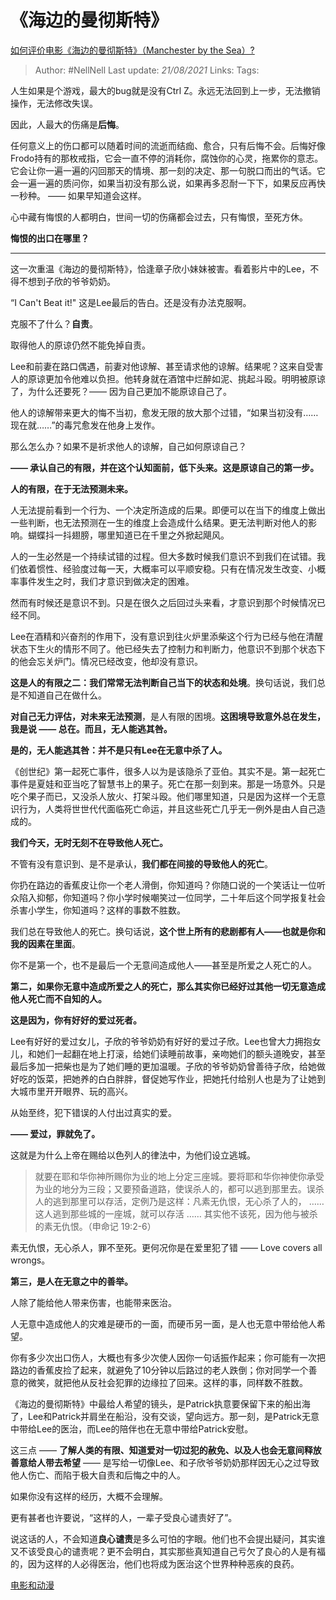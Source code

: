 # 《海边的曼彻斯特》
[如何评价电影《海边的曼彻斯特》（Manchester by the Sea）?](https://www.zhihu.com/question/53523367/answer/751676961)

> Author: #NellNell 
> Last update: *21/08/2021* 
> Links:
> Tags: 

人生如果是个游戏，最大的bug就是没有Ctrl Z。永远无法回到上一步，无法撤销操作，无法修改失误。

因此，人最大的伤痛是**后悔**。

任何意义上的伤口都可以随着时间的流逝而结痂、愈合，只有后悔不会。后悔好像Frodo持有的那枚戒指，它会一直不停的消耗你，腐蚀你的心灵，拖累你的意志。它会让你一遍一遍的闪回那天的情境、那一刻的决定、那一句脱口而出的气话。它会一遍一遍的质问你，如果当初没有那么说，如果再多忍耐一下下，如果反应再快一秒种。 —— 如果早知道会这样。

心中藏有悔恨的人都明白，世间一切的伤痛都会过去，只有悔恨，至死方休。

**悔恨的出口在哪里？**

---

这一次重温《海边的曼彻斯特》，恰逢章子欣小妹妹被害。看着影片中的Lee，不得不想到子欣的爷爷奶奶。

“I Can't Beat it!" 这是Lee最后的告白。还是没有办法克服啊。

克服不了什么？**自责**。

取得他人的原谅仍然不能免掉自责。

Lee和前妻在路口偶遇，前妻对他谅解、甚至请求他的谅解。结果呢？这来自受害人的原谅更加令他难以负担。他转身就在酒馆中烂醉如泥、挑起斗殴。明明被原谅了，为什么还要死？—— 因为自己更加不能原谅自己了。

他人的谅解带来更大的悔不当初，愈发无限的放大那个过错，“如果当初没有……现在就……”的毒咒愈发在他身上发作。

那么怎么办？如果不是祈求他人的谅解，自己如何原谅自己？

**—— 承认自己的有限，并在这个认知面前，低下头来。这是原谅自己的第一步。**

**人的有限，在于无法预测未来。**

人无法提前看到一个行为、一个决定所造成的后果。即便可以在当下的维度上做出一些判断，也无法预测在一生的维度上会造成什么结果。更无法判断对他人的影响。蝴蝶抖一抖翅膀，哪里知道已在千里之外掀起飓风。

人的一生必然是一个持续试错的过程。但大多数时候我们意识不到我们在试错。我们依着惯性、经验度过每一天，大概率可以平顺安稳。只有在情况发生改变、小概率事件发生之时，我们才意识到做决定的困难。

然而有时候还是意识不到。只是在很久之后回过头来看，才意识到那个时候情况已经不同。

Lee在酒精和兴奋剂的作用下，没有意识到往火炉里添柴这个行为已经与他在清醒状态下生火的情形不同了。他已经失去了控制力和判断力，他意识不到那个状态下的他会忘关炉门。情况已经改变，他却没有意识。

**这是人的有限之二：我们常常无法判断自己当下的状态和处境**。换句话说，我们总是不知道自己在做什么。

**对自己无力评估，对未来无法预测**，是人有限的困境。**这困境导致意外总在发生，我是说 —— 总在。而且，无人能逃其咎。**

**是的，无人能逃其咎：并不是只有Lee在无意中杀了人。**

《创世纪》第一起死亡事件，很多人以为是该隐杀了亚伯。其实不是。第一起死亡事件是夏娃和亚当吃了智慧书上的果子。死亡在那一刻到来。那是一场意外。只是吃个果子而已，又没杀人放火、打架斗殴。他们哪里知道，只是因为这样一个无意识行为，人类将世世代代面临死亡命运，并且这些死亡几乎无一例外是由人自己造成的。

**我们今天，无时无刻不在导致他人死亡。**

不管有没有意识到、是不是承认，**我们都在间接的导致他人的死亡**。

你扔在路边的香蕉皮让你一个老人滑倒，你知道吗？你随口说的一个笑话让一位听众陷入抑郁，你知道吗？你小学时候嘲笑过一位同学，二十年后这个同学报复社会杀害小学生，你知道吗？这样的事数不胜数。

我们总在导致他人的死亡。换句话说，**这个世上所有的悲剧都有人——也就是你和我的因素在里面**。

你不是第一个，也不是最后一个无意间造成他人——甚至是所爱之人死亡的人。

  

**第二，如果你无意中造成所爱之人的死亡，那么其实你已经好过其他一切无意造成他人死亡而不自知的人。**

**这是因为，你有好好的爱过死者。**

Lee有好好的爱过女儿，子欣的爷爷奶奶有好好的爱过子欣。Lee也曾大力拥抱女儿，和她们一起翻在地上打滚，给她们读睡前故事，亲吻她们的额头道晚安，甚至最后多加一把柴也是为了她们睡的更加温暖。子欣的爷爷奶奶曾善待子欣，给她做好吃的饭菜，把她养的白白胖胖，督促她写作业，把她托付给别人也是为了让她到大城市里开开眼界、玩的高兴。

从始至终，犯下错误的人付出过真实的爱。

**—— 爱过，罪就免了。**

这就是为什么上帝在赐给以色列人的律法中，为他们设立逃城。

> 就要在耶和华你神所赐你为业的地上分定三座城。要将耶和华你神使你承受为业的地分为三段；又要预备道路，使误杀人的，都可以逃到那里去。误杀人的逃到那里可以存活，定例乃是这样：凡素无仇恨，无心杀了人的， …… 这人逃到那些城的一座城，就可以存活 …… 其实他不该死，因为他与被杀的素无仇恨。（申命记‬ ‭19:2-6‬）

素无仇恨，无心杀人，罪不至死。更何况你是在爱里犯了错 —— Love covers all wrongs。

  

**第三，是人在无意之中的善举。**

人除了能给他人带来伤害，也能带来医治。

人无意中造成他人的灾难是硬币的一面，而硬币另一面，是人也无意中带给他人希望。

你有多少次出口伤人，大概也有多少次使人因你一句话振作起来；你可能有一次把路边的香蕉皮捡了起来，就避免了10分钟以后路过的老人跌倒；你对同学一个善意的微笑，就把他从反社会犯罪的边缘拉了回来。这样的事，同样数不胜数。

《海边的曼彻斯特》中最给人希望的镜头，是Patrick执意要保留下来的船出海了，Lee和Patrick并肩坐在船沿，没有交谈，望向远方。那一刻，是Patrick无意中带给Lee的医治，而Lee的陪伴也在无意中带给Patrick安慰。

  

这三点 —— **了解人类的有限、知道爱对一切过犯的赦免、以及人也会无意间释放善意给人带去希望** —— 是写给一切像Lee、和子欣爷爷奶奶那样因无心之过导致他人伤亡、而陷于极大自责和后悔之中的人。

如果你没有这样的经历，大概不会理解。

更有甚者也许要说，“这样的人，一辈子受良心谴责好了”。

说这话的人，不会知道**良心谴责**是多么可怕的字眼。他们也不会提出疑问，其实谁又不该受良心的谴责呢？更不会明白，其实那些真知道自己亏欠了良心的人是有福的，因为这样的人必得医治，他们也将成为医治这个世界种种恶疾的良药。

  

[电影和动漫](https://www.zhihu.com/collection/313818721)